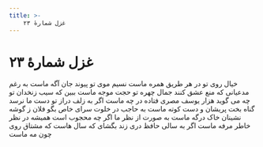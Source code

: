 ```yaml
---
title: >-
    غزل شمارهٔ ۲۳
---
```

# غزل شمارهٔ ۲۳

خیال روی تو در هر طریق همره ماست
نسیم موی تو پیوند جان آگه ماست
به رغم مدعیانی که منع عشق کنند
جمال چهره تو حجت موجه ماست
ببین که سیب زنخدان تو چه می گوید
هزار یوسف مصری فتاده در چه ماست
اگر به زلف دراز تو دست ما نرسد
گناه بخت پریشان و دست کوته ماست
به حاجب در خلوت سرای خاص بگو
فلان ز گوشه نشینان خاک درگه ماست
به صورت از نظر ما اگر چه محجوب است
همیشه در نظر خاطر مرفه ماست
اگر به سالی حافظ دری زند بگشای
که سال هاست که مشتاق روی چون مه ماست
